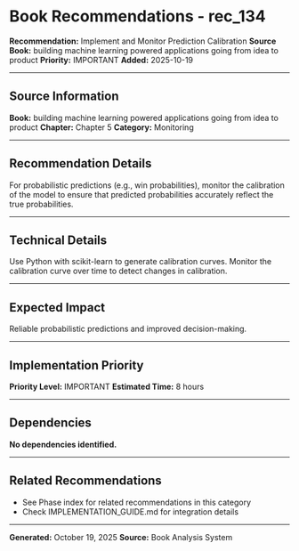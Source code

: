 # Book Recommendations - rec_134

**Recommendation:** Implement and Monitor Prediction Calibration
**Source Book:** building machine learning powered applications going from idea to product
**Priority:** IMPORTANT
**Added:** 2025-10-19

---

## Source Information

**Book:** building machine learning powered applications going from idea to product
**Chapter:** Chapter 5
**Category:** Monitoring

---

## Recommendation Details

For probabilistic predictions (e.g., win probabilities), monitor the calibration of the model to ensure that predicted probabilities accurately reflect the true probabilities.

---

## Technical Details

Use Python with scikit-learn to generate calibration curves. Monitor the calibration curve over time to detect changes in calibration.

---

## Expected Impact

Reliable probabilistic predictions and improved decision-making.

---

## Implementation Priority

**Priority Level:** IMPORTANT
**Estimated Time:** 8 hours

---

## Dependencies

**No dependencies identified.**

---

## Related Recommendations

- See Phase index for related recommendations in this category
- Check IMPLEMENTATION_GUIDE.md for integration details

---

**Generated:** October 19, 2025
**Source:** Book Analysis System
